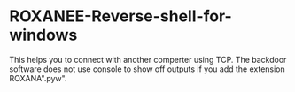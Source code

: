 # ROXANEE-Reverse-shell-for-windows

This helps you to connect with another comperter using TCP. The backdoor software does not use
console to show off outputs if you add the extension ROXANA".pyw".
